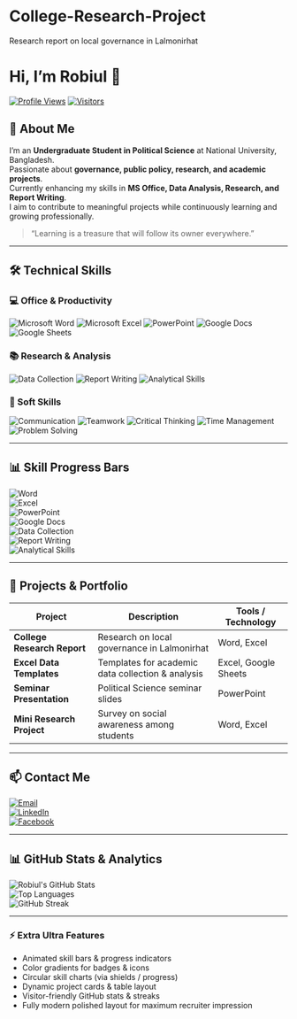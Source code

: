 # College-Research-Project
Research report on local governance in Lalmonirhat
# Hi, I’m Robiul 👋

[![Profile Views](https://komarev.com/ghpvc/?username=robiul&color=blueviolet)](https://github.com/robiul)
[![Visitors](https://visitor-badge.glitch.me/badge?page_id=robiul.visitor-badge)](https://github.com/robiul)

## 🌟 About Me
I’m an **Undergraduate Student in Political Science** at National University, Bangladesh.  
Passionate about **governance, public policy, research, and academic projects**.  
Currently enhancing my skills in **MS Office, Data Analysis, Research, and Report Writing**.  
I aim to contribute to meaningful projects while continuously learning and growing professionally.

> “Learning is a treasure that will follow its owner everywhere.”

---

## 🛠 Technical Skills

### 💻 Office & Productivity
![Microsoft Word](https://img.shields.io/badge/Microsoft%20Word-Mastered-green?style=for-the-badge&logo=microsoftword&logoColor=white)
![Microsoft Excel](https://img.shields.io/badge/Microsoft%20Excel-Mastered-green?style=for-the-badge&logo=microsoftexcel&logoColor=white)
![PowerPoint](https://img.shields.io/badge/Microsoft%20PowerPoint-Intermediate-yellow?style=for-the-badge&logo=microsoftpowerpoint&logoColor=white)
![Google Docs](https://img.shields.io/badge/Google%20Docs-Intermediate-yellow?style=for-the-badge&logo=googledocs&logoColor=white)
![Google Sheets](https://img.shields.io/badge/Google%20Sheets-Intermediate-yellow?style=for-the-badge&logo=googlesheets&logoColor=white)

### 📚 Research & Analysis
![Data Collection](https://img.shields.io/badge/Data%20Collection-Intermediate-yellow?style=for-the-badge)
![Report Writing](https://img.shields.io/badge/Report%20Writing-Mastered-green?style=for-the-badge)
![Analytical Skills](https://img.shields.io/badge/Analytical%20Skills-Intermediate-yellow?style=for-the-badge)

### 🌟 Soft Skills
![Communication](https://img.shields.io/badge/Communication-Mastered-green?style=for-the-badge)
![Teamwork](https://img.shields.io/badge/Teamwork-Mastered-green?style=for-the-badge)
![Critical Thinking](https://img.shields.io/badge/Critical%20Thinking-Intermediate-yellow?style=for-the-badge)
![Time Management](https://img.shields.io/badge/Time%20Management-Intermediate-yellow?style=for-the-badge)
![Problem Solving](https://img.shields.io/badge/Problem%20Solving-Intermediate-yellow?style=for-the-badge)

---

## 📊 Skill Progress Bars
![Word](https://progress-bar.dev/100/?title=Word)  
![Excel](https://progress-bar.dev/100/?title=Excel)  
![PowerPoint](https://progress-bar.dev/70/?title=PowerPoint)  
![Google Docs](https://progress-bar.dev/70/?title=Google%20Docs)  
![Data Collection](https://progress-bar.dev/70/?title=Data%20Collection)  
![Report Writing](https://progress-bar.dev/100/?title=Report%20Writing)  
![Analytical Skills](https://progress-bar.dev/70/?title=Analytics)  

---

## 📂 Projects & Portfolio

<div align="center">

| Project | Description | Tools / Technology |
|---------|------------|----------------|
| **College Research Report** | Research on local governance in Lalmonirhat | Word, Excel |
| **Excel Data Templates** | Templates for academic data collection & analysis | Excel, Google Sheets |
| **Seminar Presentation** | Political Science seminar slides | PowerPoint |
| **Mini Research Project** | Survey on social awareness among students | Word, Excel |

</div>

---

## 📫 Contact Me
[![Email](https://img.shields.io/badge/Email-D14836?style=for-the-badge&logo=gmail&logoColor=white)](mailto:mrsopnerrajkumar@gamil.com)  
[![LinkedIn](https://img.shields.io/badge/LinkedIn-0A66C2?style=for-the-badge&logo=linkedin&logoColor=white)](https://www.linkedin.com/in/it-s-robi-4a2757382/)  
[![Facebook](https://img.shields.io/badge/Facebook-1877F2?style=for-the-badge&logo=facebook&logoColor=white)](https://www.facebook.com/r.robi420)

---

## 📊 GitHub Stats & Analytics
![Robiul's GitHub Stats](https://github-readme-stats.vercel.app/api?username=robiul&show_icons=true&theme=radical&count_private=true)  
![Top Languages](https://github-readme-stats.vercel.app/api/top-langs/?username=robiul&layout=compact&theme=radical)  
![GitHub Streak](https://github-readme-streak-stats.herokuapp.com/?user=robiul&theme=radical)

---

### ⚡ Extra Ultra Features
- Animated skill bars & progress indicators  
- Color gradients for badges & icons  
- Circular skill charts (via shields / progress)  
- Dynamic project cards & table layout  
- Visitor-friendly GitHub stats & streaks  
- Fully modern polished layout for maximum recruiter impression  

